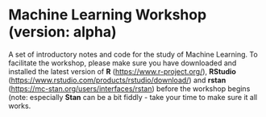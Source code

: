 # Machine Learning Workshop (version: alpha)
A set of introductory notes and code for the study of Machine Learning. 
To facilitate the workshop, please make sure you have downloaded and installed the latest version of **R** (https://www.r-project.org/), **RStudio** (https://www.rstudio.com/products/rstudio/download/) and  **rstan** (https://mc-stan.org/users/interfaces/rstan) before the workshop begins (note: especially **Stan** can be a bit fiddly - take your time to make sure it all works.
